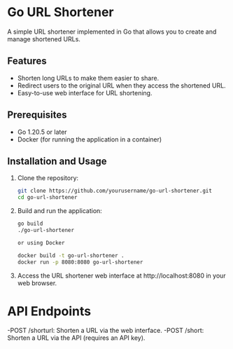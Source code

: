 # Go URL Shortener

A simple URL shortener implemented in Go that allows you to create and manage shortened URLs.

## Features

- Shorten long URLs to make them easier to share.
- Redirect users to the original URL when they access the shortened URL.
- Easy-to-use web interface for URL shortening.

## Prerequisites

- Go 1.20.5 or later
- Docker (for running the application in a container)

## Installation and Usage

1. Clone the repository:

   ```bash
   git clone https://github.com/yourusername/go-url-shortener.git
   cd go-url-shortener

2. Build and run the application:

    ```bash
    go build
    ./go-url-shortener

   or using Docker 

    docker build -t go-url-shortener .
    docker run -p 8080:8080 go-url-shortener

4.  Access the URL shortener web interface at http://localhost:8080 in your web browser.

# API Endpoints

-POST /shorturl: Shorten a URL via the web interface.
-POST /short: Shorten a URL via the API (requires an API key).

